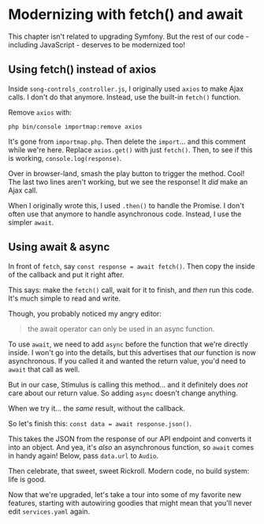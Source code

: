 # Modernizing with fetch() and await

This chapter isn't related to upgrading Symfony. But the rest of our code - including
JavaScript - deserves to be modernized too!

## Using fetch() instead of axios

Inside `song-controls_controller.js`, I originally used `axios` to make Ajax 
calls. I don't do that anymore. Instead, use the built-in `fetch()` function.

Remove `axios` with:

```terminal
php bin/console importmap:remove axios
```

It's gone from `importmap.php`. Then delete the `import`... and this comment while
we're here. Replace `axios.get()` with just `fetch()`. Then, to see if this is
working, `console.log(response)`.

Over in browser-land, smash the play button to trigger the method. Cool!
The last two lines aren't working, but we see the response! It *did* make an
Ajax call.

When I originally wrote this, I used `.then()` to handle the Promise. I don't often
use that anymore to handle asynchronous code. Instead, I use the simpler `await`.

## Using await & async

In front of `fetch`, say `const response = await fetch()`. Then copy the inside of
the callback and put it right after.

This says: make the `fetch()` call, wait for it to finish, and *then* run this code.
It's much simple to read and write.

Though, you probably noticed my angry editor:

> the await operator can only be used in an async function.

To use `await`, we need to add `async` before the function that we're
directly inside. I won't go into the details, but this advertises that *our*
function is now asynchronous. If you called it and wanted the return value, you'd
need to `await` that call as well.

But in our case, Stimulus is calling this method... and it definitely does *not*
care about our return value. So adding `async` doesn't change anything.

When we try it... the *same* result, without the callback.

So let's finish this: `const data = await response.json()`.

This takes the JSON from the response of our API endpoint and converts it into
an object. And yea, it's *also* an asynchronous function, so `await` comes in handy
again! Below, pass `data.url` to `Audio`.

Then celebrate, that sweet, sweet Rickroll. Modern code, no build system: life
is good.

Now that we're upgraded, let's take a tour into some of my favorite new features,
starting with autowiring goodies that might mean that you'll never edit
`services.yaml` again.
